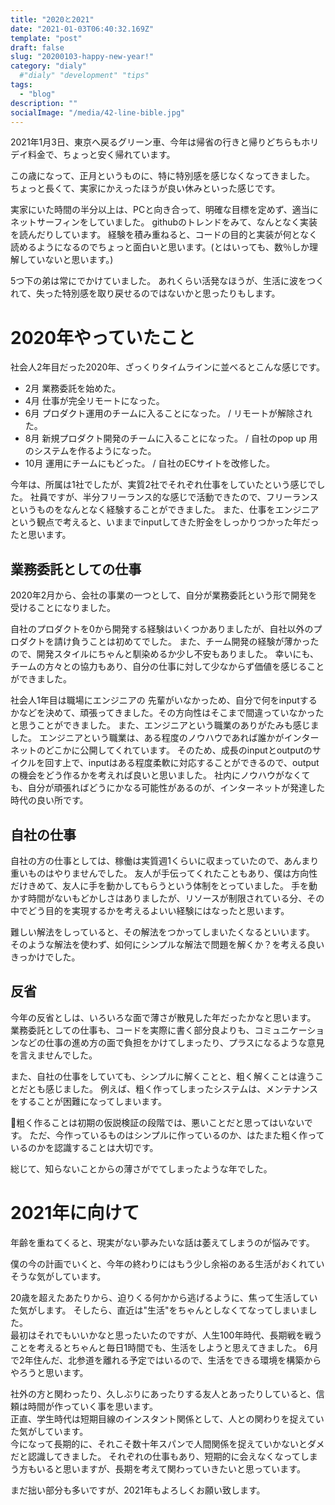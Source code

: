 ```yaml
---
title: "2020と2021"
date: "2021-01-03T06:40:32.169Z"
template: "post"
draft: false
slug: "20200103-happy-new-year!"
category: "dialy"
  #"dialy" "development" "tips"
tags:
  - "blog"
description: ""
socialImage: "/media/42-line-bible.jpg"
---
```


2021年1月3日、東京へ戻るグリーン車、今年は帰省の行きと帰りどちらもホリデイ料金で、ちょっと安く帰れています。

この歳になって、正月というものに、特に特別感を感じなくなってきました。
ちょっと長くて、実家にかえったほうが良い休みといった感じです。

実家にいた時間の半分以上は、PCと向き合って、明確な目標を定めず、適当にネットサーフィンをしていました。
githubのトレンドをみて、なんとなく実装を読んだりしています。
経験を積み重ねると、コードの目的と実装が何となく読めるようになるのでちょっと面白いと思います。(とはいっても、数％しか理解していないと思います。)

5つ下の弟は常にでかけていました。
あれくらい活発なほうが、生活に波をつくれて、失った特別感を取り戻せるのではないかと思ったりもします。


# 2020年やっていたこと
社会人2年目だった2020年、ざっくりタイムラインに並べるとこんな感じです。

- 2月 業務委託を始めた。
- 4月 仕事が完全リモートになった。
- 6月 プロダクト運用のチームに入ることになった。 / リモートが解除された。
- 8月 新規プロダクト開発のチームに入ることになった。 / 自社のpop up 用のシステムを作るようになった。
- 10月 運用にチームにもどった。 / 自社のECサイトを改修した。

今年は、所属は1社でしたが、実質2社でそれぞれ仕事をしていたという感じでした。
社員ですが、半分フリーランス的な感じで活動できたので、フリーランスというものをなんとなく経験することができました。
また、仕事をエンジニアという観点で考えると、いままでinputしてきた貯金をしっかりつかった年だったと思います。

## 業務委託としての仕事

2020年2月から、会社の事業の一つとして、自分が業務委託という形で開発を受けることになりました。

自社のプロダクトを0から開発する経験はいくつかありましたが、自社以外のプロダクトを請け負うことは初めてでした。
また、チーム開発の経験が薄かったので、開発スタイルにちゃんと馴染めるか少し不安もありました。
幸いにも、チームの方々との協力もあり、自分の仕事に対して少なからず価値を感じることができました。

社会人1年目は職場にエンジニアの 先輩がいなかっため、自分で何をinputするかなどを決めて、頑張ってきました。その方向性はそこまで間違っていなかったと思うことができました。
また、エンジニアという職業のありがたみも感じました。
エンジニアという職業は、ある程度のノウハウであれば誰かがインターネットのどこかに公開してくれています。
そのため、成長のinputとoutputのサイクルを回す上で、inputはある程度柔軟に対応することができるので、outputの機会をどう作るかを考えれば良いと思いました。
社内にノウハウがなくても、自分が頑張ればどうにかなる可能性があるのが、インターネットが発達した時代の良い所です。

## 自社の仕事
自社の方の仕事としては、稼働は実質週1くらいに収まっていたので、あんまり重いものはやりませんでした。
友人が手伝ってくれたこともあり、僕は方向性だけきめて、友人に手を動かしてもらうという体制をとっていました。
手を動かす時間がないもどかしさはありましたが、リソースが制限されている分、その中でどう目的を実現するかを考えるよいい経験にはなったと思います。

難しい解法をしっていると、その解法をつかってしまいたくなるといいます。
そのような解法を使わず、如何にシンプルな解法で問題を解くか？を考える良いきっかけでした。

## 反省
今年の反省としは、いろいろな面で薄さが散見した年だったかなと思います。 <br>
業務委託としての仕事も、コードを実際に書く部分良よりも、コミュニケーションなどの仕事の進め方の面で負担をかけてしまったり、プラスになるような意見を言えませんでした。

また、自社の仕事をしていても、シンプルに解くことと、粗く解くことは違うことだとも感じました。
例えば、粗く作ってしまったシステムは、メンテナンスをすることが困難になってしまいます。

粗く作ることは初期の仮説検証の段階では、悪いことだと思ってはいないです。
ただ、今作っているものはシンプルに作っているのか、はたまた粗く作っているのかを認識することは大切です。

総じて、知らないことからの薄さがでてしまったような年でした。

# 2021年に向けて
年齢を重ねてくると、現実がない夢みたいな話は萎えてしまうのが悩みです。

僕の今の計画でいくと、今年の終わりにはもう少し余裕のある生活がおくれていそうな気がしています。

20歳を超えたあたりから、迫りくる何かから逃げるように、焦って生活していた気がします。
そしたら、直近は"生活"をちゃんとしなくてなってしまいました。<br/>
最初はそれでもいいかなと思ったいたのですが、人生100年時代、長期戦を戦うことを考えるとちゃんと毎日1時間でも、生活をしようと思えてきました。
6月で2年住んだ、北参道を離れる予定ではいるので、生活をできる環境を構築からやろうと思います。

社外の方と関わったり、久しぶりにあったりする友人とあったりしていると、信頼は時間が作っていく事を思います。<br/>
正直、学生時代は短期目線のインスタント関係として、人との関わりを捉えていた気がしています。<br/>
今になって長期的に、それこそ数十年スパンで人間関係を捉えていかないとダメだと認識してきました。
それぞれの仕事もあり、短期的に会えなくなってしまう方もいると思いますが、長期を考えて関わっていきたいと思っています。

まだ拙い部分も多いですが、2021年もよろしくお願い致します。
